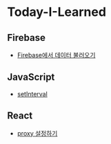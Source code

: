 # Today-I-Learned

## Firebase

- [Firebase에서 데이터 불러오기]()

## JavaScript

- [setInterval](https://github.com/ttaerrim/Today-I-Learned/blob/main/JavaScript/setInterval.md)

## React

- [proxy 설정하기](https://github.com/ttaerrim/Today-I-Learned/blob/main/React/proxy%20%EC%84%A4%EC%A0%95%ED%95%98%EA%B8%B0.md)
